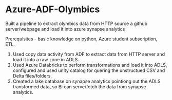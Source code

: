 # Azure-ADF-Olymbics

Built a pipeline to extract olymbics data from HTTP source a github server/webpage and load it into azure synapse analytics

Prerequisites - basic knowledge on python, Azure student subscription, ETL.

1. Used copy data activity from ADF to extract data from HTTP server and load it into a raw zone in ADLS.
2. Used Azure Databricks to perform transformations and load it into ADLS, configured and used unity catalog for quering the unstructued CSV and Delta files/folders.
3. Created a lake database on synapse analytics pointiong out the ADLS transformed data, so BI can serve/fetch the data from synapse analytics.
